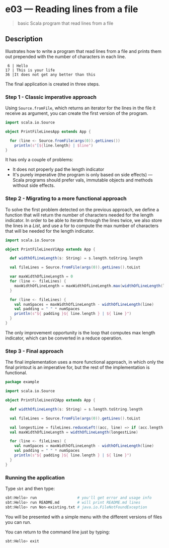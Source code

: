 # e03 &mdash; Reading lines from a file
> basic Scala program that read lines from a file

## Description
Illustrates how to write a program that read lines from a file and prints them out prepended with the number of characters in each line.

```
 6 | Hello
17 | This is your life
36 |It does not get any better than this
```

The final application is created in three steps.

### Step 1 - Classic imperative approach

Using `Source.fromFile`, which returns an iterator for the lines in the file it receive as argument, you can create the first version of the program.

```scala
import scala.io.Source

object PrintFileLinesApp extends App {

  for (line <- Source.fromFile(args(0)).getLines())
    println(s"[${line.length} | $line")
}
```

It has only a couple of problems:
+ It does not properly pad the length indicator
+ It's purely imperative (the program is only based on side effects) &mdash; Scala programs should prefer vals, immutable objects and methods without side effects.

### Step 2 - Migrating to a more functional approach

To solve the first problem detected on the previous approach, we define a function that will return the number of characters needed for the length indicator.
In order to be able to iterate through the lines twice, we also store the lines in a *List*, and use a for to compute the max number of characters that will be needed for the length indicator.

```scala
import scala.io.Source

object PrintFileLinesV1App extends App {

  def widthOfLineLength(s: String) = s.length.toString.length

  val fileLines = Source.fromFile(args(0)).getLines().toList

  var maxWidthOfLineLength = 0
  for (line <- fileLines) {
    maxWidthOfLineLength = maxWidthOfLineLength.max(widthOfLineLength(line))
  }

  for (line <- fileLines) {
    val numSpaces = maxWidthOfLineLength - widthOfLineLength(line)
    val padding = " " * numSpaces
    println(s"${ padding }${ line.length } | ${ line }")
  }
}
```
The only improvement opportunity is the loop that computes max length indicator, which can be converted in a reduce operation.

### Step 3 - Final approach

The final implementation uses a more functional approach, in which only the final printout is an imperative for, but the rest of the implementation is functional.

```scala
package example

import scala.io.Source

object PrintFileLinesV2App extends App {

  def widthOfLineLength(s: String) = s.length.toString.length

  val fileLines = Source.fromFile(args(0)).getLines().toList

  val longestLine = fileLines.reduceLeft((acc, line) => if (acc.length > line.length) acc else line)
  val maxWidthOfLineLength = widthOfLineLength(longestLine)

  for (line <- fileLines) {
    val numSpaces = maxWidthOfLineLength - widthOfLineLength(line)
    val padding = " " * numSpaces
    println(s"${ padding }${ line.length } | ${ line }")
  }
}
```


### Running the application
Type `sbt` and then type:

```bash
sbt:Hello> run                  # you'll get error and usage info
sbt:Hello> run README.md        # will print README.md lines
sbt:Hello> run Non-existing.txt # java.io.FileNotFoundException
```

You will be presented with a simple menu with the different versions of files you can run.

You can return to the command line just by typing: 
```bash
sbt:Hello> exit
```

